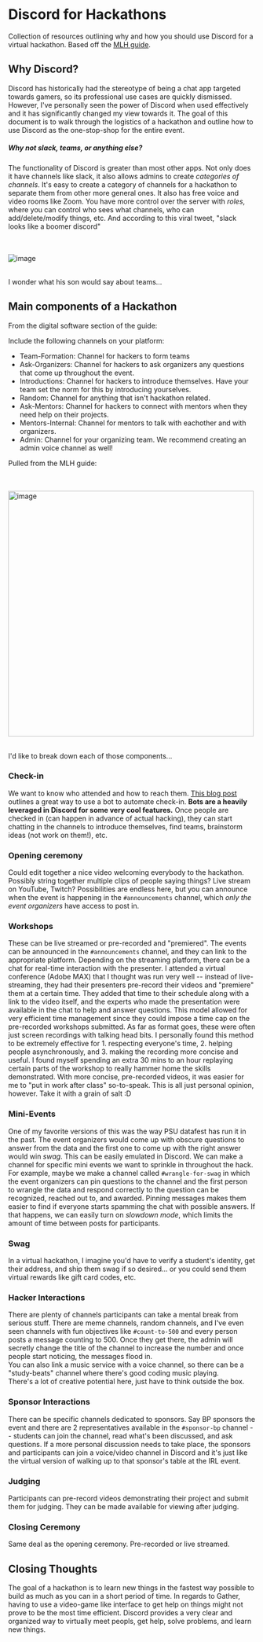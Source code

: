 # Discord for Hackathons
Collection of resources outlining why and how you should use Discord for a virtual hackathon. Based off the [MLH guide](https://guide.mlh.io/).


## Why Discord?

Discord has historically had the stereotype of being a chat app targeted towards gamers, so its professional use cases are quickly dismissed. However, I've personally seen the power of Discord when used effectively and it has significantly changed my view towards it. The goal of this document is to walk through the logistics of a hackathon and outline how to use Discord as the one-stop-shop for the entire event.

##### Why not slack, teams, or anything else?

The functionality of Discord is greater than most other apps. Not only does it have channels like slack, it also allows admins to create _categories of channels_. It's easy to create a category of channels for a hackathon to separate them from other more general ones. It also has free voice and video rooms like Zoom. You have more control over the server with _roles_, where you can control who sees what channels, who can add/delete/modify things, etc.
And according to this viral tweet, "slack looks like a boomer discord" 

<br/><br/>
![image](https://user-images.githubusercontent.com/77507980/110384346-5b08c480-8012-11eb-9bde-a4926705c9f8.png)
<br/><br/>

I wonder what his son would say about teams...

## Main components of a Hackathon

From the digital software section of the guide:

Include the following channels on your platform:
- Team-Formation: Channel for hackers to form teams
- Ask-Organizers: Channel for hackers to ask organizers any questions that come up throughout the event. 
- Introductions: Channel for hackers to introduce themselves. Have your team set the norm for this by introducing yourselves. 
- Random: Channel for anything that isn't hackathon related. 
- Ask-Mentors: Channel for hackers to connect with mentors when they need help on their projects. 
- Mentors-Internal: Channel for mentors to talk with eachother and with organizers. 
- Admin: Channel for your organizing team. We recommend creating an admin voice channel as well! 

Pulled from the MLH guide:

<br/><br/>
<img width="500" alt="image" src="https://user-images.githubusercontent.com/77507980/110382836-504d3000-8010-11eb-88ea-419390a36149.png">
<br/><br/>

I'd like to break down each of those components...

### Check-in
We want to know who attended and how to reach them. [This blog post](https://medium.com/techtogether/part-2-how-to-automate-the-check-in-process-for-hackathon-attendees-with-the-zira-bot-b79553ba484d) outlines a great way to use a bot to automate check-in. **Bots are a heavily leveraged in Discord for some very cool features.** Once people are checked in (can happen in advance of actual hacking), they can start chatting in the channels to introduce themselves, find teams, brainstorm ideas (not work on them!), etc.

### Opening ceremony
Could edit together a nice video welcoming everybody to the hackathon. Possibly string together multiple clips of people saying things? Live stream on YouTube, Twitch? Possibilities are endless here, but you can announce when the event is happening in the `#announcements` channel, which _only the event organizers_ have access to post in.

### Workshops
These can be live streamed or pre-recorded and "premiered". The events can be announced in the `#announcements` channel, and they can link to the appropriate platform. Depending on the streaming platform, there can be a chat for real-time interaction with the presenter. I attended a virtual conference (Adobe MAX) that I thought was run very well -- instead of live-streaming, they had their presenters pre-record their videos and "premiere" them at a certain time. They added that time to their schedule along with a link to the video itself, and the experts who made the presentation were available in the chat to help and answer questions. This model allowed for very efficient time management since they could impose a time cap on the pre-recorded workshops submitted. As far as format goes, these were often just screen recordings with talking head bits. I personally found this method to be extremely effective for 1. respecting everyone's time, 2. helping people asynchronously, and 3. making the recording more concise and useful. I found myself spending an extra 30 mins to an hour replaying certain parts of the workshop to really hammer home the skills demonstrated. With more concise, pre-recorded videos, it was easier for me to "put in work after class" so-to-speak. This is all just personal opinion, however. Take it with a grain of salt :D

### Mini-Events
One of my favorite versions of this was the way PSU datafest has run it in the past. The event organizers would come up with obscure questions to answer from the data and the first one to come up with the right answer would win _swag_. This can be easily emulated in Discord. We can make a channel for specific mini events we want to sprinkle in throughout the hack. For example, maybe we make a channel called `#wrangle-for-swag` in which the event organizers can pin questions to the channel and the first person to wrangle the data and respond correctly to the question can be recognized, reached out to, and awarded. Pinning messages makes them easier to find if everyone starts spamming the chat with possible answers. If that happens, we can easily turn on _slowdown mode_, which limits the amount of time between posts for participants.

### Swag
In a virtual hackathon, I imagine you'd have to verify a student's identity, get their address, and ship them swag if so desired... or you could send them virtual rewards like gift card codes, etc.

### Hacker Interactions
There are plenty of channels participants can take a mental break from serious stuff. There are meme channels, random channels, and I've even seen channels with fun objectives like `#count-to-500` and every person posts a message counting to 500. Once they get there, the admin will secretly change the title of the channel to increase the number and once people start noticing, the messages flood in.  
You can also link a music service with a voice channel, so there can be a "study-beats" channel where there's good coding music playing.  
There's a lot of creative potential here, just have to think outside the box.  

### Sponsor Interactions
There can be specific channels dedicated to sponsors. Say BP sponsors the event and there are 2 representatives available in the `#sponsor-bp` channel -- students can join the channel, read what's been discussed, and ask questions. If a more personal discussion needs to take place, the sponsors and participants can join a voice/video channel in Discord and it's just like the virtual version of walking up to that sponsor's table at the IRL event.   

### Judging
Participants can pre-record videos demonstrating their project and submit them for judging. They can be made available for viewing after judging.

### Closing Ceremony
Same deal as the opening ceremony. Pre-recorded or live streamed.


## Closing Thoughts
The goal of a hackathon is to learn new things in the fastest way possible to build as much as you can in a short period of time. In regards to Gather, having to use a video-game like interface to get help on things might not prove to be the most time efficient. Discord provides a very clear and organized way to virtually meet peopls, get help, solve problems, and learn new things.
